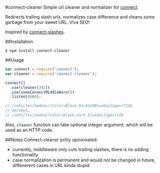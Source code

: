 #connect-cleaner
Simple url cleaner and normalizer for [connect](https://github.com/senchalabs/connect).

Redirects trailing slash urls, normalizes case difference and cleans some garbage from your sweet URL. Viva SEO!

Inspired by [connect-slashes](https://github.com/avinoamr/connect-slashes).

##Installation

```
$ npm install connect-cleaner
```

##Usage
```javascript
var connect = require('connect');
var cleaner = require('connect-cleaner');

connect()
  .use(cleaner(302))
  .use(someConnectMiddleWare())
  .listen(8080);

// /vehicles/Sedans/?color=Black,Dark%20Blue&milage=lt10&
// becomes…
// /vehicles/sedans?color=black,dark_blue&milage=lt10
```

Also, `cleaner` function can take optional integer argument, which will be used as an HTTP code.

##Notes
Connect-cleaner pritty opinionated:

* currently, middleware only cuts trailing slashes, there is no adding functionality
* case normalization is permanent and would not be changed in future, diffenerent cases in URL kinda stupid
